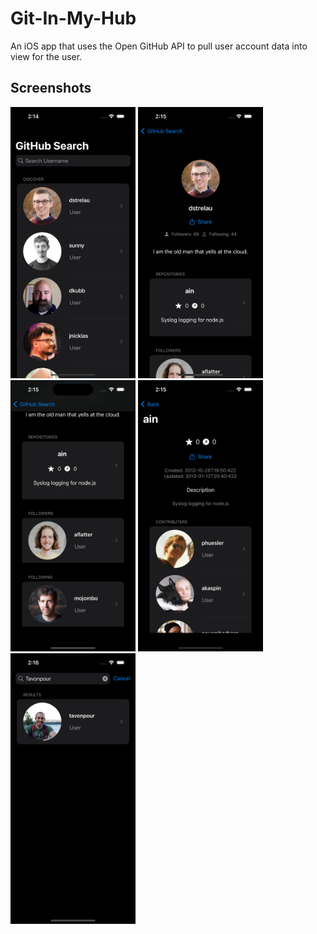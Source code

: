 # Git-In-My-Hub
An iOS app that uses the Open GitHub API to pull user account data into view for the user.

## Screenshots

<img src="homeview.png" width="200"/> <img src="userview.png" width="200"/> <img src="userviewtwo.png" width="200"/> <img src="repoview.png" width="200"/> <img src="searchview.png" width="200"/>

